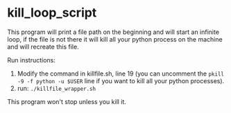 # kill_loop_script

This program will print a file path on the beginning and will start an infinite loop, if the file is not there it will kill all your python process on the machine and will recreate this file.

Run instructions:

1. Modify the command in killfile.sh, line 19 (you can uncomment the `pkill -9 -f python -u $USER` line if you want to kill all your python processes).
2. run: `./killfile_wrapper.sh`

This program won't stop unless you kill it.
